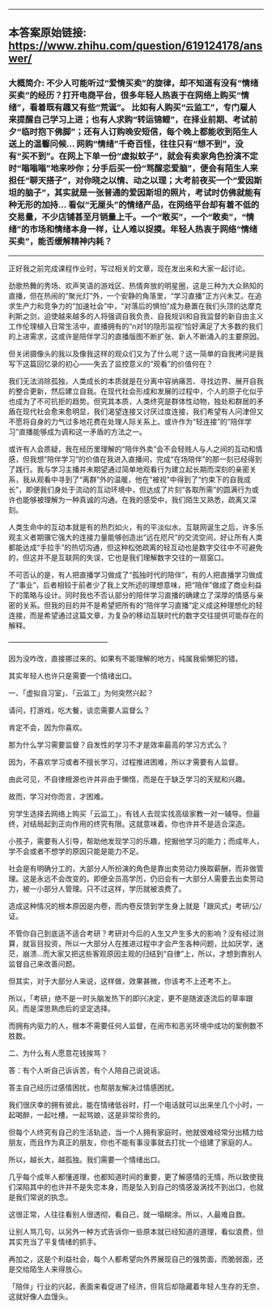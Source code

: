 ----------------------------------------
## 本答案原始链接: https://www.zhihu.com/question/619124178/answer/
### 大概简介: 不少人可能听过“爱情买卖”的旋律，却不知道有没有“情绪买卖”的经历？打开电商平台，很多年轻人热衷于在网络上购买“情绪”，看着既有趣又有些“荒诞”。 比如有人购买“云监工”，专门雇人来提醒自己学习上进；也有人求购“转运锦鲤”，在择业前期、考试前夕“临时抱下佛脚”；还有人订购晚安短信，每个晚上都能收到陌生人送上的温馨问候… 网购“情绪”千奇百怪，往往只有“想不到”，没有“买不到”。在网上下单一份“虚拟蚊子”，就会有卖家角色扮演不定时“嗡嗡嗡”地来吵你；分手后买一份“骂醒恋爱脑”，便会有陌生人来担任“聊天搭子”，对你晓之以情、动之以理；大考前夜买一个“爱因斯坦的脑子”，其实就是一张普通的爱因斯坦的照片，考试时仿佛就能有种无形的加持… 看似“无厘头”的情绪产品，在网络平台却有着不低的交易量，不少店铺甚至月销量上千。一个“敢买”，一个“敢卖”，“情绪”的市场和情绪本身一样，让人难以捉摸。年轻人热衷于网络“情绪买卖”，能否缓解精神内耗？
----------------------------------------
正好我之前完成课程作业时，写过相关的文章，现在发出来和大家一起讨论。

劲歌热舞的秀场、欢声笑语的游戏区、热情奔放的明星圈，这是三种为大众熟知的直播，但在热闹的“聚光灯”外，一个安静的角落里，“学习直播”正方兴未艾。在追求生产力和竞争力的“加速社会”中，“对落后的惧怕”成为悬置在我们头顶的达摩克利斯之剑，迫使越来越多的人将强调自我负责、自我规训和自我监督的新自由主义工作伦理植入日常生活中，直播拥有的“n对1的隐形监视”恰好满足了大多数的我们的上进需求，这或许是陪伴学习的直播版图不断扩张、新人不断涌入的主要原因。

但关闭摄像头的我以及像我这样的观众们又为了什么呢？这一简单的自我拷问是我写下这篇回忆录的初心——失去了监控意义的“观看”的价值何在？

我们无法消除孤独，人类成长的本质就是在分离中容纳痛苦、寻找边界、展开自我的整合更新，然后建立自我。在现代社会形成和发展的过程中，个人的原子化似乎也成为了不可抗拒的趋势。但究其本质，人类终究是群体性动物，独处和群居的矛盾在现代社会愈来愈明显，我们渴望连接又讨厌过度连接，我们希望有人问津但又不愿将自身的力气过多地花费在处理人际关系上。或许作为“轻连接”的“陪伴学习”直播能够成为调和这一矛盾的方法之一。

或许有人会质疑，我在经历里理解的“陪伴外卖”会不会轻贱人与人之间的互动和情感，但我想“陪伴学习”的价值在我进入直播间，完成“在场陪伴”的那一刻已经得到了践行。我与学习主播并未期望通过简单地观看行为建立起长期而深刻的亲密关系，我从观看中寻到了“离群”外的温暖，他在“被视”中得到了“约束下的自我成长”，即便我们身处于流动的互动环境中，但达成了片刻“各取所需”的圆满行为或许也能够被理解为一种真诚的沟通。在我的感受中，我们陌生又熟悉，疏离又深刻。

人类生命中的互动本就是有的热烈如火，有的平淡似水。互联网诞生之后，许多乐观主义者期骥它强大的连接力量能够创造出“远在咫尺”的交流空间，好让所有人类都能达成“手拉手”的热切沟通，但这种松弛疏离的轻互动也是数字交往中不可避免的，但这并不是互联网的失误，它也是我们理解数字交往的一扇窗口。

不可否认的是，有人把直播学习做成了“孤独时代的陪伴”，有的人把直播学习做成了“事业”，后者相较于前者少了我上文所述的理想意味，把“陪伴”做成了商业利益下的策略与设计。同时我也不否认部分的陪伴学习直播的确建立了深厚的情感与亲密的关系。但我的目的并不是希望把所有的“陪伴学习直播”定义成这种理想化的轻连接，而是希望通过这篇文章，为复杂的移动互联时代的数字交往提供可能存在的解释。

——————————————

因为没咋改，直接挪过来的。如果有不能理解的地方，纯属我偷懒犯的错。

其实年轻人也许只是需要一个情绪出口。

一、「虚拟自习室」、「云监工」为何突然兴起？

请问，打游戏，吃大餐，谈恋需要人监督么？

肯定不会，因为你喜欢。

那为什么学习需要监督？自发性的学习不才是效率最高的学习方式么？

因为，不喜欢学习或者不擅长学习，过程推进困难，所以才需要有人监督。

由此可见，不自律根源也许并非由于懒惰，而是在于缺乏学习的天赋和兴趣。

故而，学习对你而言，才困难。

穷学生选择去网络上购买「云监工」，有钱人去现实找高级家教一对一辅导。但最终，对结局起到正向作用的终究有限。这就意味着，你也许并不是适合深造。

小孩子，需要有人引导，帮助他发现学习的乐趣，挖掘他学习的能力；而成年人，学不会或者不想学的原因只能是能力不足。

社会是有明确分工的，大部分人所扮演的角色是靠出卖劳动力换取薪酬，而非做管理。这是永远不会改变的。即便全员高学历，仍旧会有一大部分人需要去出卖劳动力，被一小部分人管理。只不过这样，学历就被浪费了。

造成这种情况的根本原因是内卷，而内卷反馈到学生身上就是「跟风式」考研/公/证。

不管你自己到底适不适合考研？考研对今后的人生又产生多大的影响？没有经过测算，就盲目投资，所以一大部分人在推进过程中才会产生各种问题，比如厌学，迷茫，崩溃...而大家又把这些客观原因主观的归结到“自律”上，所以，才想到靠别人监督自己来改善问题。

但其实，对于大部分人来说，这样做，效果甚微，你该考不上还考不上。

所以，「考研」绝不是一时头脑发热下的即兴决定，更不是随波逐流后的草率跟风，而是深思熟虑后的坚定选择。

而拥有内驱力的人，根本不需要任何人监督，在闹市和恶劣环境中成功的案例数不胜数。

二、为什么有人愿意花钱挨骂？

答：有个人听自己诉诉苦，有个人陪自己说说话。

答主自己经历过感情困扰，也帮朋友解决过情感困扰。

我们很庆幸的拥有彼此，能在情绪低谷时，打一个电话就可以出来坐几个小时，一起喝醉，一起吐槽，一起骂娘，这是非常珍贵的。

但每个人终究有自己的生活轨迹，当一个人拥有家庭时，他就很难经常分出精力给朋友，而且作为真正的朋友，你也不能有事没事就去打扰一个组建了家庭的人。

所以，越长大，越孤独。我们需要一个情绪出口。

几乎每个成年人都懂道理，也都知道时间的重要，更了解感情的无情，所以致使我们深陷其中的也许并不是失恋本身，而是坠入到自己的情感漩涡找不到出口，也就是我们常说的执念。

这很正常，人往往看别人很透彻，看自己，就一塌糊涂。所以，人最难自救。

让别人骂几句，以另外一种方式告诉你一些原本就已经知道的道理，看似浪费，但其实充当了平复情绪的抓手。

再加之，这是个利益社会，每个人都希望向外界展现自己的强势面，而脆弱面，还是交给陌生人来得放心。

「陪伴」行业的兴起，表面来看促进了经济，但背后却隐藏着年轻人生存的无奈，这就好像人血馒头。





